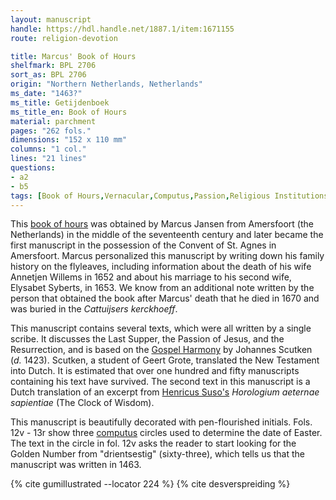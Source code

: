 ```yaml
---
layout: manuscript
handle: https://hdl.handle.net/1887.1/item:1671155
route: religion-devotion

title: Marcus' Book of Hours
shelfmark: BPL 2706
sort_as: BPL 2706
origin: "Northern Netherlands, Netherlands"
ms_date: "1463?"
ms_title: Getijdenboek
ms_title_en: Book of Hours
material: parchment
pages: "262 fols."
dimensions: "152 x 110 mm"
columns: "1 col."
lines: "21 lines"
questions:
- a2
- b5
tags: [Book of Hours,Vernacular,Computus,Passion,Religious Institutions,Religion and Devotion]
---
```


This [book of hours](https://en.wikipedia.org/wiki/Book_of_hours) was
obtained by Marcus Jansen from Amersfoort (the Netherlands) in the
middle of the seventeenth century and later became the first manuscript
in the possession of the Convent of St. Agnes in Amersfoort. Marcus
personalized this manuscript by writing down his family history on the
flyleaves, including information about the death of his wife Annetjen
Willems in 1652 and about his marriage to his second wife, Elysabet
Syberts, in 1653. We know from an additional note written by the person
that obtained the book after Marcus' death that he died in 1670 and was
buried in the *Cattuijsers kerckhoeff*.

This manuscript contains several texts, which were all written by a
single scribe. It discusses the Last Supper, the Passion of Jesus, and
the Resurrection, and is based on the [Gospel
Harmony](https://en.wikipedia.org/wiki/Gospel_harmony) by Johannes
Scutken (*d.* 1423). Scutken, a student of Geert Grote, translated the
New Testament into Dutch. It is estimated that over one hundred and
fifty manuscripts containing his text have survived. The second text in
this manuscript is a Dutch translation of an excerpt from [Henricus
Suso's](https://en.wikipedia.org/wiki/Henry_Suso) *Horologium aeternae sapientiae* (The Clock of Wisdom).

This manuscript is beautifully decorated with pen-flourished initials.
Fols. <span data-fol="12v" class="fref">12v</span> - <span data-fol="13r" class="fref">13r</span> show three
[computus](https://en.wikipedia.org/wiki/Computus) circles used to
determine the date of Easter. The text in the circle in fol. <span data-fol="12v" class="fref">12v</span> asks
the reader to start looking for the Golden Number from "drientsestig"
(sixty-three), which tells us that the manuscript was written in 1463.

{% cite gumillustrated --locator 224 %}
{% cite desverspreiding %}